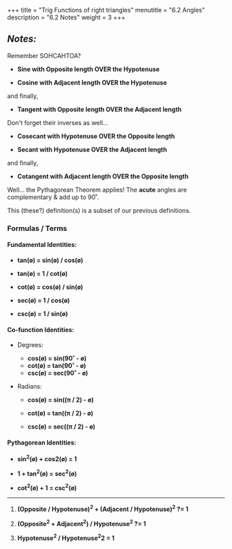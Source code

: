 +++
title = "Trig Functions of right triangles"
menutitle = "6.2 Angles"
description = "6.2 Notes"
weight = 3
+++

## _Notes:_

Remember SOHCAHTOA?
- **Sine with Opposite length OVER the Hypotenuse**

- **Cosine with Adjacent length OVER the Hypotenuse**

and finally,

- **Tangent with Opposite length OVER the Adjacent length**

Don't forget their inverses as well…

- **Cosecant with Hypotenuse OVER the Opposite length**

- **Secant with Hypotenuse OVER the Adjacent length**

and finally,

- **Cotangent with Adjacent length OVER the Opposite length**

Well… the Pythagorean Theorem applies! The **acute** angles are complementary & add up to 90˚.

This (these?) definition(s) is a subset of our previous definitions.

### Formulas / Terms

#### Fundamental Identities:

- **tan(ø) = sin(ø) / cos(ø)**

- **tan(ø) = 1 / cot(ø)**

- **cot(ø) = cos(ø) / sin(ø)**

- **sec(ø) = 1 / cos(ø)**

- **csc(ø) = 1 / sin(ø)**

#### Co-function Identities:

- Degrees:
  - **cos(ø) = sin(90˚ - ø)**
  - **cot(ø) = tan(90˚ - ø)**
  - **csc(ø) = sec(90˚ - ø)**


- Radians:
  - **cos(ø) = sin((π / 2) - ø)**

  - **cot(ø) = tan((π / 2) - ø)**
  
  - **csc(ø) = sec((π / 2) - ø)**

#### Pythagorean Identities:

- **sin<sup>2</sup>(ø) + cos<sip>2</sup>(ø) = 1**

- **1 + tan<sup>2</sup>(ø) = sec<sup>2</sup>(ø)**

- **cot<sup>2</sup>(ø) + 1 = csc<sup>2</sup>(ø)**

---

1. **(Opposite / Hypotenuse)<sup>2</sup> + (Adjacent / Hypotenuse)<sup>2</sup> ?= 1**

1. **(Opposite<sup>2</sup> + Adjacent<sup>2</sup>) / Hypotenuse<sup>2</sup> ?= 1**

1. **Hypotenuse<sup>2</sup> / Hypotenuse<sup>2</sup>2 = 1**
